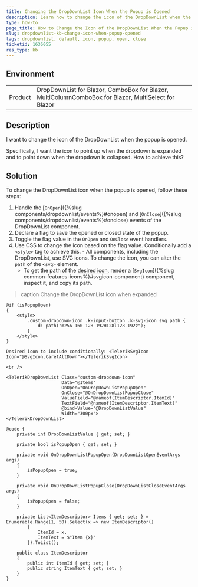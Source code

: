 ```yaml
---
title: Changing the DropDownList Icon When the Popup is Opened
description: Learn how to change the icon of the DropDownList when the popup is opened.
type: how-to
page_title: How to Change the Icon of the DropDownList When the Popup is Opened
slug: dropdownlist-kb-change-icon-when-popup-opened
tags: dropdownlist, default, icon, popup, open, close
ticketid: 1636055
res_type: kb
---
```


## Environment
<table>
	<tbody>
		<tr>
			<td>Product</td>
			<td>DropDownList for Blazor, ComboBox for Blazor, MultiColumnComboBox for Blazor, MultiSelect for Blazor</td>
		</tr>
	</tbody>
</table>

## Description

I want to change the icon of the DropDownList when the popup is opened. 

Specifically, I want the icon to point up when the dropdown is expanded and to point down when the dropdown is collapsed. How to achieve this?

## Solution

To change the DropDownList icon when the popup is opened, follow these steps:

1. Handle the [`OnOpen`]({%slug components/dropdownlist/events%}#onopen) and [`OnClose`]({%slug components/dropdownlist/events%}#onclose) events of the DropDownList component.
2. Declare a flag to save the opened or closed state of the popup.
3. Toggle the flag value in the `OnOpen` and `OnClose` event handlers.
4. Use CSS to change the icon based on the flag value. Conditionally add a `<style>` tag to achieve this.
       - All components, including the DropDownList, use SVG icons. To change the icon, you can alter the `path` of the `<svg>` element.
   - To get the path of the [desired icon](https://www.telerik.com/design-system/docs/foundation/iconography/icon-list), render a [`SvgIcon`]({%slug common-features-icons%}#svgicon-component) component, inspect it, and copy its path.

>caption Change the DropDownList icon when expanded

````CSHTML
@if (isPopupOpen)
{
    <style>
        .custom-dropdown-icon .k-input-button .k-svg-icon svg path {
            d: path("m256 160 128 192H128l128-192z");
        }
    </style>
}

Desired icon to include conditionally: <TelerikSvgIcon Icon="@SvgIcon.CaretAltDown"></TelerikSvgIcon>

<br />

<TelerikDropDownList Class="custom-dropdown-icon"
                     Data="@Items"
                     OnOpen="OnDropDownListPopupOpen"
                     OnClose="@OnDropDownListPopupClose"
                     ValueField="@nameof(ItemDescriptor.ItemId)"
                     TextField="@nameof(ItemDescriptor.ItemText)"
                     @bind-Value="@DropDownListValue"
                     Width="300px">
</TelerikDropDownList>

@code {
    private int DropDownListValue { get; set; }

    private bool isPopupOpen { get; set; }

    private void OnDropDownListPopupOpen(DropDownListOpenEventArgs args)
    {
        isPopupOpen = true;
    }

    private void OnDropDownListPopupClose(DropDownListCloseEventArgs args)
    {
        isPopupOpen = false;
    }

    private List<ItemDescriptor> Items { get; set; } = Enumerable.Range(1, 50).Select(x => new ItemDescriptor()
        {
            ItemId = x,
            ItemText = $"Item {x}"
        }).ToList();

    public class ItemDescriptor
    {
        public int ItemId { get; set; }
        public string ItemText { get; set; }
    }
}
````
